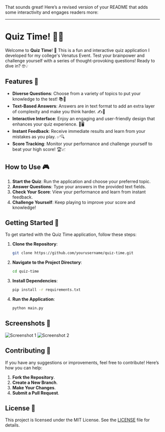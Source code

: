 That sounds great! Here’s a revised version of your README that adds some interactivity and engages readers more:

---

# Quiz Time! 🧠🎉

Welcome to **Quiz Time**! 🎈 This is a fun and interactive quiz application I developed for my college's Venatus Event. Test your brainpower and challenge yourself with a series of thought-provoking questions! Ready to dive in? 🤓💡

## Features 🚀

- **Diverse Questions**: Choose from a variety of topics to put your knowledge to the test! 📚🧩
- **Text-Based Answers**: Answers are in text format to add an extra layer of complexity and make you think harder. ✍️🤔
- **Interactive Interface**: Enjoy an engaging and user-friendly design that enhances your quiz experience. 🎨🖥️
- **Instant Feedback**: Receive immediate results and learn from your mistakes as you play. ✅🔍
- **Score Tracking**: Monitor your performance and challenge yourself to beat your high score! 🏆📈

## How to Use 🎮

1. **Start the Quiz**: Run the application and choose your preferred topic.
2. **Answer Questions**: Type your answers in the provided text fields.
3. **Check Your Score**: View your performance and learn from instant feedback.
4. **Challenge Yourself**: Keep playing to improve your score and knowledge!

## Getting Started 🚀

To get started with the Quiz Time application, follow these steps:

1. **Clone the Repository**:
   ```bash
   git clone https://github.com/yourusername/quiz-time.git
   ```
2. **Navigate to the Project Directory**:
   ```bash
   cd quiz-time
   ```
3. **Install Dependencies**:
   ```bash
   pip install -r requirements.txt
   ```
4. **Run the Application**:
   ```bash
   python main.py
   ```

## Screenshots 📸

![Screenshot 1](link-to-screenshot-1)
![Screenshot 2](link-to-screenshot-2)

## Contributing 🤝

If you have any suggestions or improvements, feel free to contribute! Here’s how you can help:

1. **Fork the Repository**.
2. **Create a New Branch**.
3. **Make Your Changes**.
4. **Submit a Pull Request**.

## License 📜

This project is licensed under the MIT License. See the [LICENSE](LICENSE) file for details.
